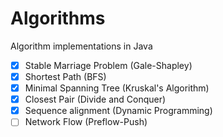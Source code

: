 # Algorithms
Algorithm implementations in Java

- [x] Stable Marriage Problem (Gale-Shapley) 
- [x] Shortest Path (BFS) 
- [x] Minimal Spanning Tree (Kruskal's Algorithm) 
- [x] Closest Pair (Divide and Conquer) 
- [x] Sequence alignment (Dynamic Programming) 
- [ ] Network Flow (Preflow-Push) 
